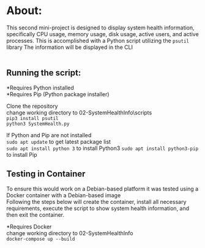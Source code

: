 # About:
This second mini-project is designed to display system health information, specifically CPU usage, memory usage, disk usage, active users, and active processes.
This is accomplished with a Python script utilizing the `psutil` library
The information will be displayed in the CLI <br>
<br>


## Running the script:
*Requires Python installed <br>
*Requires Pip (Python package installer) <br>

Clone the repository <br>
change working directory to 02-SystemHealthInfo\scripts <br>
`pip3 install psutil` <br>
`python3 SystemHealth.py` <br>

If Python and Pip are not installed <br>
`sudo apt update` to get latest package list <br>
`sudo apt install python 3` to install Python3
`sudo apt install python3-pip` to install Pip




## Testing in Container
To ensure this would work on a Debian-based platform it was tested using a Docker container with a Debian-based image <br>
Following the steps below will create the container, install all necessary requirements, execute the script to show system health information, and then exit the container. <br>

*Requires Docker <br>
change working directory to 02-SystemHealthInfo <br>
`docker-compose up --build` <br>
